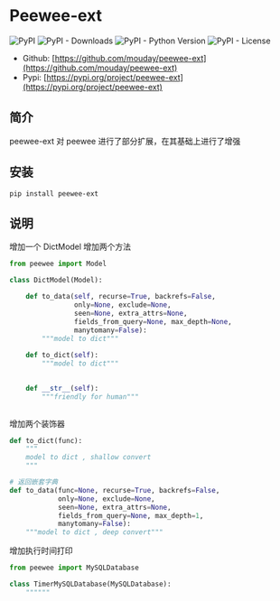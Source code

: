 # Peewee-ext

![PyPI](https://img.shields.io/pypi/v/peewee-ext.svg)
![PyPI - Downloads](https://img.shields.io/pypi/dm/peewee-ext)
![PyPI - Python Version](https://img.shields.io/pypi/pyversions/peewee-ext)
![PyPI - License](https://img.shields.io/pypi/l/peewee-ext)

- Github: [https://github.com/mouday/peewee-ext](https://github.com/mouday/peewee-ext)
- Pypi: [https://pypi.org/project/peewee-ext](https://pypi.org/project/peewee-ext)

## 简介

peewee-ext 对 peewee 进行了部分扩展，在其基础上进行了增强

## 安装

```
pip install peewee-ext
```

## 说明 

增加一个 DictModel 增加两个方法

```python
from peewee import Model

class DictModel(Model):

    def to_data(self, recurse=True, backrefs=False,
                only=None, exclude=None,
                seen=None, extra_attrs=None,
                fields_from_query=None, max_depth=None,
                manytomany=False):
        """model to dict"""
  
    def to_dict(self):
        """model to dict"""
        

    def __str__(self):
        """friendly for human"""
        

```

增加两个装饰器

```python
def to_dict(func):
    """
    model to dict , shallow convert
    """

# 返回嵌套字典
def to_data(func=None, recurse=True, backrefs=False,
            only=None, exclude=None,
            seen=None, extra_attrs=None,
            fields_from_query=None, max_depth=1,
            manytomany=False):
    """model to dict , deep convert"""

```

增加执行时间打印

```python
from peewee import MySQLDatabase

class TimerMySQLDatabase(MySQLDatabase):
    """"""

```
